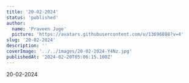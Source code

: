 ```yaml
---
title: '20-02-2024'
status: 'published'
author:
  name: 'Praveen Juge'
  picture: 'https://avatars.githubusercontent.com/u/13696888?v=4'
slug: '20-02-2024'
description: ''
coverImage: '../../images/20-02-2024-Y4Nz.jpg'
publishedAt: '2024-02-20T05:06:15.100Z'
---
```


20-02-2024